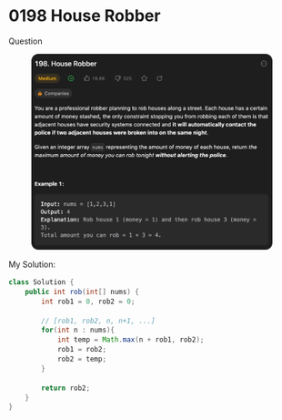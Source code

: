 # 0198 House Robber

Question

<figure><img src="../.gitbook/assets/image.png" alt=""><figcaption></figcaption></figure>



My Solution:

```java
class Solution {
    public int rob(int[] nums) {
        int rob1 = 0, rob2 = 0;

        // [rob1, rob2, n, n+1, ...]
        for(int n : nums){
            int temp = Math.max(n + rob1, rob2);
            rob1 = rob2;
            rob2 = temp;
        }

        return rob2;
    }
}
```
